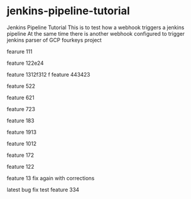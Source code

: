 # jenkins-pipeline-tutorial
Jenkins Pipeline Tutorial
 This is to test how a webhook triggers a jenkins pipeline
 At the same time there is another webhook configured to trigger jenkins parser of GCP fourkeys project 

fearure 111

feature 122e24


feature 1312f312
f
feature 443423

feature 522

feature 621

feature 723

feature 183

feature 1913


feature 1012


feature 172


feature 122

feature 13 fix again with corrections

latest bug fix
test
feature 334
